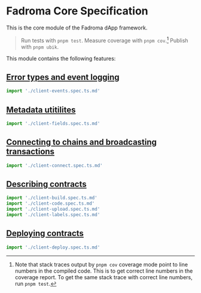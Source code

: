 # Fadroma Core Specification

This is the core module of the Fadroma dApp framework.

> Run tests with `pnpm test`.
> Measure coverage with `pnpm cov`.[^1]
> Publish with `pnpm ubik`.
> [^1]: Note that stack traces output by `pnpm cov` coverage mode point to line numbers in
>       the compiled code. This is to get correct line numbers in the coverage report.
>       To get the same stack trace with correct line numbers, run `pnpm test`.

This module contains the following features:

## [Error types and event logging](./client-events.spec.ts.md)

```typescript
import './client-events.spec.ts.md'
```

## [Metadata utitilites](./client-fields.spec.ts.md)

```typescript
import './client-fields.spec.ts.md'
```

## [Connecting to chains and broadcasting transactions](./client-connect.spec.ts.md)

```typescript
import './client-connect.spec.ts.md'
```

## [Describing contracts](./client-contract.spec.ts.md)

```typescript
import './client-build.spec.ts.md'
import './client-code.spec.ts.md'
import './client-upload.spec.ts.md'
import './client-labels.spec.ts.md'
```

## [Deploying contracts](./client-deploy.spec.ts.md)

```typescript
import './client-deploy.spec.ts.md'
```
